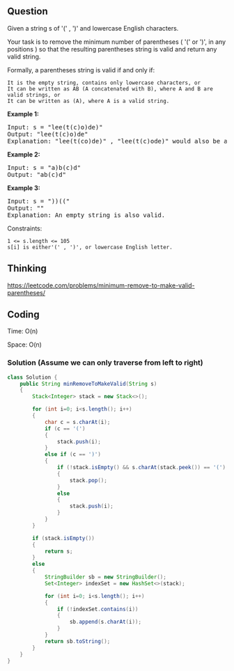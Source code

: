## Question
Given a string s of '(' , ')' and lowercase English characters.

Your task is to remove the minimum number of parentheses ( '(' or ')', in any positions ) so that the resulting parentheses string is valid and return any valid string.

Formally, a parentheses string is valid if and only if:

    It is the empty string, contains only lowercase characters, or
    It can be written as AB (A concatenated with B), where A and B are valid strings, or
    It can be written as (A), where A is a valid string.


**Example 1:**
<pre>
Input: s = "lee(t(c)o)de)"
Output: "lee(t(c)o)de"
Explanation: "lee(t(co)de)" , "lee(t(c)ode)" would also be accepted.
</pre>

**Example 2:**
<pre>
Input: s = "a)b(c)d"
Output: "ab(c)d"
</pre>

**Example 3:**
<pre>
Input: s = "))(("
Output: ""
Explanation: An empty string is also valid.
</pre>

Constraints:

    1 <= s.length <= 105
    s[i] is either'(' , ')', or lowercase English letter.




## Thinking
https://leetcode.com/problems/minimum-remove-to-make-valid-parentheses/

## Coding
Time: O(n)

Space: O(n)

### Solution (Assume we can only traverse from left to right)
```java
class Solution {
    public String minRemoveToMakeValid(String s)
    {
        Stack<Integer> stack = new Stack<>();

        for (int i=0; i<s.length(); i++)
        {
            char c = s.charAt(i);
            if (c == '(')
            {
                stack.push(i);
            }
            else if (c == ')')
            {
                if (!stack.isEmpty() && s.charAt(stack.peek()) == '(')
                {
                    stack.pop();
                }
                else
                {
                    stack.push(i);
                }
            }
        }

        if (stack.isEmpty())
        {
            return s;
        }
        else
        {
            StringBuilder sb = new StringBuilder();
            Set<Integer> indexSet = new HashSet<>(stack);

            for (int i=0; i<s.length(); i++)
            {
                if (!indexSet.contains(i))
                {
                    sb.append(s.charAt(i));
                }
            }
            return sb.toString();
        }
    }
}
```
